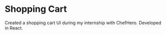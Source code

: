 # Shopping Cart

Created a shopping cart UI during my internship with ChefHero. 
Developed in React.
